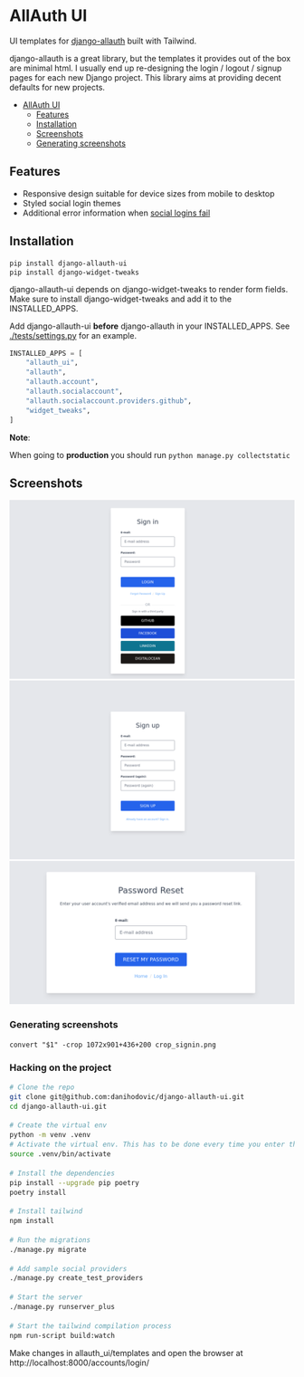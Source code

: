 # AllAuth UI

UI templates for [django-allauth](https://github.com/pennersr/django-allauth)
built with Tailwind.

django-allauth is a great library, but the templates it provides out of the box
are minimal html. I usually end up re-designing the login / logout / signup
pages for each new Django project. This library aims at providing decent
defaults for new projects.

* [AllAuth UI](#allauth-ui)
   * [Features](#features)
   * [Installation](#installation)
   * [Screenshots](#screenshots)
   * [Generating screenshots](#generating-screenshots)

## Features

- Responsive design suitable for device sizes from mobile to desktop
- Styled social login themes
- Additional error information when [social logins fail](https://github.com/pennersr/django-allauth/issues/2142)

## Installation


```
pip install django-allauth-ui
pip install django-widget-tweaks
```

django-allauth-ui depends on django-widget-tweaks to render form fields. Make
sure to install django-widget-tweaks and add it to the INSTALLED_APPS.

Add django-allauth-ui **before** django-allauth in your INSTALLED_APPS. See
[./tests/settings.py](./tests/settings.py) for an example.

```python
INSTALLED_APPS = [
    "allauth_ui",
    "allauth",
    "allauth.account",
    "allauth.socialaccount",
    "allauth.socialaccount.providers.github",
    "widget_tweaks",
]
```
**Note**:

When going to **production** you should run ```python manage.py collectstatic```

## Screenshots

![Log In](./images/signin.png)
![Sign Up](./images/signup.png)
![Password Reset](./images/password_reset.png)

### Generating screenshots

```
convert "$1" -crop 1072x901+436+200 crop_signin.png
```

### Hacking on the project

```sh
# Clone the repo
git clone git@github.com:danihodovic/django-allauth-ui.git
cd django-allauth-ui.git

# Create the virtual env
python -m venv .venv
# Activate the virtual env. This has to be done every time you enter the directory.
source .venv/bin/activate

# Install the dependencies
pip install --upgrade pip poetry
poetry install

# Install tailwind
npm install

# Run the migrations
./manage.py migrate

# Add sample social providers
./manage.py create_test_providers

# Start the server
./manage.py runserver_plus

# Start the tailwind compilation process
npm run-script build:watch
```

Make changes in allauth_ui/templates and open the browser at http://localhost:8000/accounts/login/
